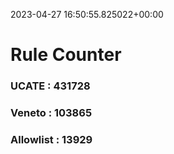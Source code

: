 2023-04-27 16:50:55.825022+00:00
# Rule Counter 
 ### UCATE : 431728

 ### Veneto : 103865

 ### Allowlist : 13929